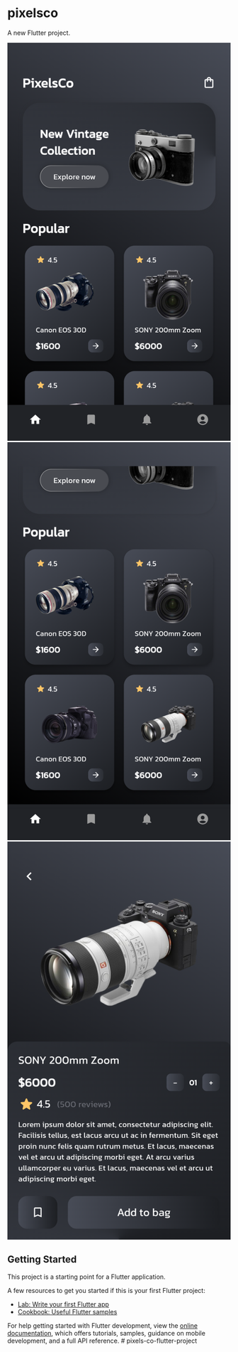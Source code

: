 # pixelsco

A new Flutter project.

![Home Screen](screenshots\Screenshot_1735837311.png)
![Home Screen](screenshots\Screenshot_1735837318.png)
![Details Screen](screenshots\Screenshot_1735837323.png)

## Getting Started

This project is a starting point for a Flutter application.

A few resources to get you started if this is your first Flutter project:

- [Lab: Write your first Flutter app](https://docs.flutter.dev/get-started/codelab)
- [Cookbook: Useful Flutter samples](https://docs.flutter.dev/cookbook)

For help getting started with Flutter development, view the
[online documentation](https://docs.flutter.dev/), which offers tutorials,
samples, guidance on mobile development, and a full API reference.
#   p i x e l s - c o - f l u t t e r - p r o j e c t 
 
 
